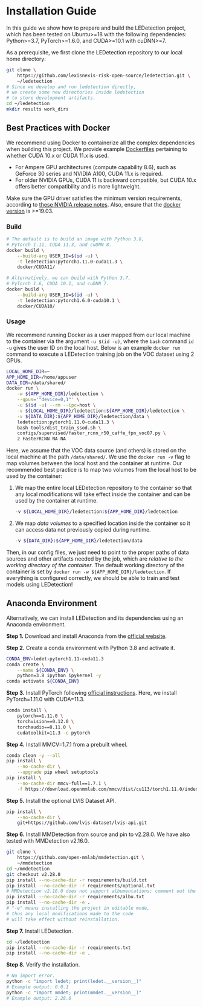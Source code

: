 # Installation Guide
In this guide we show how to prepare and build the LEDetection project, which has been tested on Ubuntu>=18 with the following dependencies: Python>=3.7, PyTorch>=1.6.0, and CUDA>=10.1 with cuDNN>=7.

As a prerequisite, we first clone the LEDetection repository to our local home directory:

```bash
git clone \
    https://github.com/lexisnexis-risk-open-source/ledetection.git \
    ~/ledetection
# Since we develop and run ledetection directly,
# we create some new directories inside ledetection
# to store development artifacts.
cd ~/ledetection
mkdir results work_dirs
```

## Best Practices with Docker
We recommend using Docker to containerize all the complex dependencies when building this project. We provide example [Dockerfiles](https://github.com/lexisnexis-risk-open-source/ledetection/tree/main/docker) pertaining to whether CUDA 10.x or CUDA 11.x is used.

- For Ampere GPU architectures (compute capability 8.6), such as GeForce 30 series and NVIDIA A100, CUDA 11.x is required.
- For older NVIDIA GPUs, CUDA 11 is backward compatible, but CUDA 10.x offers better compatibility and is more lightweight.

Make sure the GPU driver satisfies the minimum version requirements, according to [these NVIDIA release notes](https://docs.nvidia.com/cuda/cuda-toolkit-release-notes/index.html). Also, ensure that the [docker version](https://docs.docker.com/engine/install/) is >=19.03.

### Build

```bash
# The default is to build an image with Python 3.8,
# PyTorch 1.11, CUDA 11.3, and cuDNN 8.
docker build \
    --build-arg USER_ID=$(id -u) \
    -t ledetection:pytorch1.11.0-cuda11.3 \
    docker/CUDA11/
```

```bash
# Alternatively, we can build with Python 3.7,
# PyTorch 1.6, CUDA 10.1, and cuDNN 7.
docker build \
    --build-arg USER_ID=$(id -u) \
    -t ledetection:pytorch1.6.0-cuda10.1 \
    docker/CUDA10/
```

### Usage
We recommend running Docker as a user mapped from our local machine to the container via the argument `-u $(id -u)`, where the `bash` command `id -u` gives the user ID on the local host. Below is an example `docker run` command to execute a LEDetection training job on the VOC dataset using 2 GPUs.

```bash
LOCAL_HOME_DIR=~
APP_HOME_DIR=/home/appuser
DATA_DIR=/data/shared/
docker run \
    -w ${APP_HOME_DIR}/ledetection \
    --gpus='"device=0,1"' \
    -u $(id -u) --rm --ipc=host \
    -v ${LOCAL_HOME_DIR}/ledetection:${APP_HOME_DIR}/ledetection \
    -v ${DATA_DIR}:${APP_HOME_DIR}/ledetection/data \
    ledetection:pytorch1.11.0-cuda11.3 \
    bash tools/dist_train_ssod.sh \
    configs/supervised/faster_rcnn_r50_caffe_fpn_voc07.py \
    2 FasterRCNN NA NA
```

Here, we assume that the VOC data source (and others) is stored on the local machine at the path `/data/shared/`. We use the `docker run -v` flag to map volumes between the local host and the container at runtime. Our recommended best practice is to map two volumes from the local host to be used by the container:

1. We map the entire local LEDetection repository to the container so that any local modifications will take effect inside the container and can be used by the container at runtime.

    ```bash
    -v ${LOCAL_HOME_DIR}/ledetection:${APP_HOME_DIR}/ledetection
    ```

2. We map *data volumes* to a specified location inside the container so it can access data not previously copied during runtime.

    ```bash
    -v ${DATA_DIR}:${APP_HOME_DIR}/ledetection/data
    ```

Then, in our config files, we just need to point to the proper paths of data sources and other artifacts needed by the job, which are *relative to the working directory of the container*. The default working directory of the container is set by `docker run -w ${APP_HOME_DIR}/ledetection`. If everything is configured correctly, we should be able to train and test models using LEDetection!

## Anaconda Environment
Alternatively, we can install LEDetection and its dependencies using an Anaconda environment.

**Step 1.** Download and install Anaconda from the [official website](https://www.anaconda.com/products/distribution).

**Step 2.** Create a conda environment with Python 3.8 and activate it.

```bash
CONDA_ENV=ledet-pytorch1.11-cuda11.3
conda create \
    --name ${CONDA_ENV} \
    python=3.8 ipython ipykernel -y
conda activate ${CONDA_ENV}
```

**Step 3.** Install PyTorch following [official instructions](https://pytorch.org/get-started/previous-versions/). Here, we install PyTorch=1.11.0 with CUDA=11.3.

```bash
conda install \
    pytorch==1.11.0 \
    torchvision==0.12.0 \
    torchaudio==0.11.0 \
    cudatoolkit=11.3 -c pytorch
```

**Step 4.** Install MMCV=1.7.1 from a prebuilt wheel.

```bash
conda clean -y --all
pip install \
    --no-cache-dir \
    --upgrade pip wheel setuptools
pip install \
    --no-cache-dir mmcv-full==1.7.1 \
    -f https://download.openmmlab.com/mmcv/dist/cu113/torch1.11.0/index.html
```

**Step 5.** Install the optional LVIS Dataset API.

```bash
pip install \
    --no-cache-dir \
    git+https://github.com/lvis-dataset/lvis-api.git
```

**Step 6.** Install MMDetection from source and pin to v2.28.0. We have also tested with MMDetection v2.16.0.

```bash
git clone \
    https://github.com/open-mmlab/mmdetection.git \
    ~/mmdetection
cd ~/mmdetection
git checkout v2.28.0
pip install --no-cache-dir -r requirements/build.txt
pip install --no-cache-dir -r requirements/optional.txt
# MMDetection v2.16.0 does not support albumentations; comment out the next line if using v2.16.0.
pip install --no-cache-dir -r requirements/albu.txt
pip install --no-cache-dir -e .
# "-e" means installing the project in editable mode,
# thus any local modifications made to the code
# will take effect without reinstallation.
```

**Step 7.** Install LEDetection.

```bash
cd ~/ledetection
pip install --no-cache-dir -r requirements.txt
pip install --no-cache-dir -e .
```

**Step 8.** Verify the installation.

```bash
# No import error.
python -c "import ledet; print(ledet.__version__)"
# Example output: 0.0.1
python -c "import mmdet; print(mmdet.__version__)"
# Example output: 2.28.0
```
